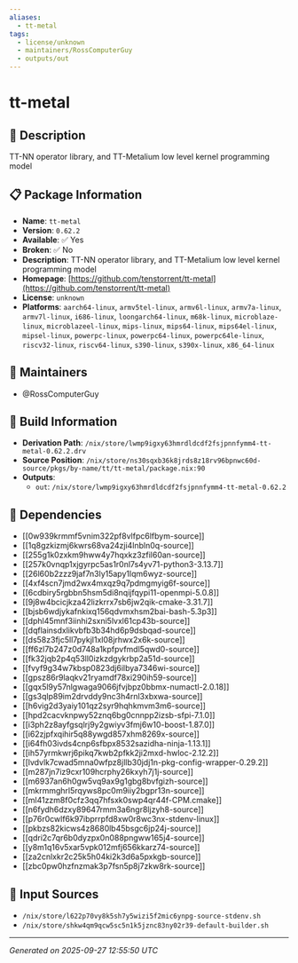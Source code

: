 ```yaml
---
aliases:
  - tt-metal
tags:
  - license/unknown
  - maintainers/RossComputerGuy
  - outputs/out
---
```


# tt-metal

## 📝 Description

TT-NN operator library, and TT-Metalium low level kernel programming model

## 📋 Package Information

- **Name**: `tt-metal`
- **Version**: `0.62.2`
- **Available**: ✅ Yes
- **Broken**: ✅ No
- **Description**: TT-NN operator library, and TT-Metalium low level kernel programming model
- **Homepage**: [https://github.com/tenstorrent/tt-metal](https://github.com/tenstorrent/tt-metal)
- **License**: `unknown`
- **Platforms**: `aarch64-linux`, `armv5tel-linux`, `armv6l-linux`, `armv7a-linux`, `armv7l-linux`, `i686-linux`, `loongarch64-linux`, `m68k-linux`, `microblaze-linux`, `microblazeel-linux`, `mips-linux`, `mips64-linux`, `mips64el-linux`, `mipsel-linux`, `powerpc-linux`, `powerpc64-linux`, `powerpc64le-linux`, `riscv32-linux`, `riscv64-linux`, `s390-linux`, `s390x-linux`, `x86_64-linux`
## 👥 Maintainers

- @RossComputerGuy


## 🔧 Build Information

- **Derivation Path**: `/nix/store/lwmp9igxy63hmrdldcdf2fsjpnnfymm4-tt-metal-0.62.2.drv`
- **Source Position**: `/nix/store/ns30sqxb36k8jrds8z18rv96bpnwc60d-source/pkgs/by-name/tt/tt-metal/package.nix:90`
- **Outputs**:
  - `out`:  `/nix/store/lwmp9igxy63hmrdldcdf2fsjpnnfymm4-tt-metal-0.62.2`

## 🔗 Dependencies

- [[0w939krmmf5vnim322pf8vlfpc6lfbym-source]]
- [[1q8gzkizmj6kwrs68va24zji4lnbln0q-source]]
- [[255g1k0zxkm9hww4y7hqxkz3zfil60an-source]]
- [[257k0vnqp1xjgyrpc5as1r0nl7s4yv71-python3-3.13.7]]
- [[26l60b2zzz9jaf7n3ly15apy1lqm6wyz-source]]
- [[4xf4scn7jmd2wx4mxqz9q7pdmgmyig6f-source]]
- [[6cdbiry5rgbbn5hsm5di8nqijfqypi11-openmpi-5.0.8]]
- [[9j8w4bcicjkza42lizkrrx7sb6jw2qik-cmake-3.31.7]]
- [[bjsb6wdjykafnkixq156qdvmxhsm2bai-bash-5.3p3]]
- [[dphl45mnf3iinhi2sxni5lvxl61cp43b-source]]
- [[dqflainsdxlikvbfb3b34hd6p9dsbqad-source]]
- [[ds58z3fjc5ll7pykjl1xl08jrhwx2x6k-source]]
- [[ff6zl7b247z0d748a1kpfpvfmdl5qwd0-source]]
- [[fk32jqb2p4q53ll0izkzdgykrbp2a51d-source]]
- [[fvyf9g34w7kbsp0823dj6ilbya7346wi-source]]
- [[gpsz86r9laqkv21ryamdf78xi290ih59-source]]
- [[gqx5l9y57nlgwaga9066jfvjbpz0bbmx-numactl-2.0.18]]
- [[gs3qlp89im2drvddy9nc3h4rnl3xbxwa-source]]
- [[h6vig2d3yaiy101qz2syr9hqhkmvm3m6-source]]
- [[hpd2cacvknpwy52znq6bg0cnnpp2izsb-sfpi-7.1.0]]
- [[i3ph2z8ayfgsqlrj9y2gwiyv3fmj6w10-boost-1.87.0]]
- [[i62zjpfxqihir5q88ywgd857xhm8269x-source]]
- [[i64fh03ivds4cnp6sfbpx8532sazidha-ninja-1.13.1]]
- [[ih57yrmkwrj6pikq7kwb2pfkk2ji2mxd-hwloc-2.12.2]]
- [[lvdvlk7cwad5mna0wfpz8jllb30jdj1n-pkg-config-wrapper-0.29.2]]
- [[m287jn7iz9cxr109hcrphy26kxyh7j1j-source]]
- [[m6937an6h0gw5vq9ax9g1gbg8bvfgizh-source]]
- [[mkrmmghrl5rqyws8pc0m9iiy2bgpr13n-source]]
- [[ml41zzm8f0cfz3qq7hfsxk0swp4qr44f-CPM.cmake]]
- [[n6fydh6dzxy89647rmm3a6ngr8ljzyh8-source]]
- [[p76r0cwlf6k97ibprrpfd8xw0r8wc3nx-stdenv-linux]]
- [[pkbzs82kicws4z8680lb45bsgc6jp24j-source]]
- [[qdri2c7qr6b0dyzpx0n088pngww165j4-source]]
- [[y8m1q16v5xar5vpk012mfj656kkarz74-source]]
- [[za2cnlxkr2c25k5h04ki2k3d6a5pxkgb-source]]
- [[zbc0pw0hzfnzmak3p7fsn5p8j7zkw8rk-source]]

## 📁 Input Sources

- `/nix/store/l622p70vy8k5sh7y5wizi5f2mic6ynpg-source-stdenv.sh`
- `/nix/store/shkw4qm9qcw5sc5n1k5jznc83ny02r39-default-builder.sh`

---
*Generated on 2025-09-27 12:55:50 UTC*
